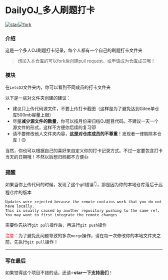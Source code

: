 # DailyOJ_多人刷题打卡

[![star](https://gitee.com/ewait/LetsOJ/badge/star.svg?theme=dark)](https://gitee.com/ewait/LetsOJ/stargazers)[![fork](https://gitee.com/ewait/LetsOJ/badge/fork.svg?theme=dark)](https://gitee.com/ewait/LetsOJ/members)

### 介绍

这是一个多人OJ刷题打卡记录，每个人都有一个自己的刷题打卡文件夹

> 想加入本仓库的可以fork后创建pull request。或申请成为仓库成员哦！

### 模块

在`LetsOJ`文件夹内，你可以看到不同成员的打卡文件夹

以下是一些对文件夹创建的建议：

* 建议只上传代码源文件，不要上传打卡截图（这样是为了避免达到Gitee单仓库500mb容量上限）
* 尽量**减少源文件的数量**，你可以按月份来归档OJ题目代码。不建议一天一个源文件的形式，这样不方便你后续的复习😾
* 请不要修改他人文件夹内容，**这是对仓库成员的不尊重**！发现者一律剔除本仓库！🙃

当然，你也可以根据自己的喜好来自定义你的打卡记录方式。不过一定要包含打卡当天的日期哦！不然以后想归档都不方便👍

### 提醒

如果当你上传代码的时候，发现了这个git错误👇，那是因为你的本地仓库落后于远程仓库的版本

~~~
Updates were rejected because the remote contains work that you do not have locally. 
This is usually caused by another repository pushing to the same ref. You may want to first integrate the remote changes
~~~

需要你先执行`git pull`操作后，再进行`git push`操作

<font color=Red>注意：</font>为了避免此问题导致的多次`merge`操作，请在每一次修改你的本地文件夹之前，先执行`git pull`操作！

-----

### 写在最后

如果觉得这个项目不错的话，还请⭐**star一下支持我们**！

